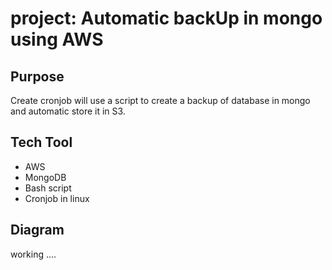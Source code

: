 # project: Automatic backUp in mongo using AWS
## Purpose
Create cronjob will use a script to create a backup of database in mongo and automatic store it in S3.

## Tech Tool
- AWS
- MongoDB
- Bash script
- Cronjob in linux 

## Diagram

working ....
